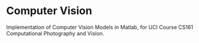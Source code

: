 # Computer Vision
Implementation of Computer Vision Models in Matlab, for UCI Course CS161 Computational Photography and Vision.<br>
